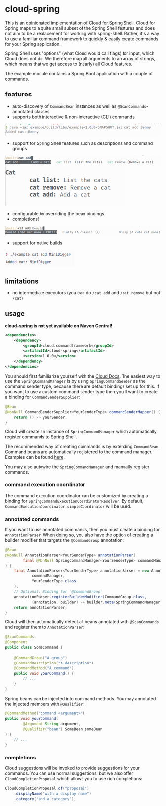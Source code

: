 # cloud-spring

This is an opinionated implementation of [Cloud](https://github.com/incendo/cloud) for
[Spring Shell](https://spring.io/projects/spring-shell).
Cloud for Spring maps to a quite small subset of the Spring Shell features and does not aim to be a replacement
for working with spring-shell.
Rather, it's a way to use a familiar command framework to quickly & easily create commands for your Spring application.

Spring Shell uses "options" (what Cloud would call flags) for input, which Cloud does not do.
We therefore map all arguments to an array of strings, which means that we get access to (nearly) all Cloud features.

The example module contains a Spring Boot application with a couple of commands.

## features

- auto-discovery of `CommandBean` instances as well as `@ScanCommands`-annotated classes
- supports both interactive & non-interactive (CLI) commands

![cli](../assets/images/spring/cli.png)

- support for Spring Shell features such as descriptions and command groups

![descriptions](../assets/images/spring/descriptions.png)
![help](../assets/images/spring/help.png)

- configurable by overriding the bean bindings
- completions!

![completions](../assets/images/spring/completions.png)

- support for native builds

![native](../assets/images/spring/native.png)

## limitations

- no intermediate executors (you can do `/cat add` and `/cat remove` but not `/cat`)

## usage

**cloud-spring is not yet available on Maven Central!**

```xml
<dependencies>
    <dependency>
        <groupId>cloud.commandframework</groupId>
        <artifactId>cloud-spring</artifactId>
        <version>1.0.0</version>
    </dependency>
</dependencies>
```

You should first familiarize yourself with the [Cloud Docs](https://cloud.incendo.org).
The easiest way to use the `SpringCommandManager` is by using `SpringCommandSender` as the command sender type,
because there are default bindings set up for this.
If you want to use a custom command sender type then you'll want to create a binding for `CommandSenderSupplier`:

```java
@Bean
@NonNull CommandSenderSupplier<YourSenderType> commandSenderMapper() {
    return () -> yourSender;
}
```

Cloud will create an instance of `SpringCommandManager` which automatically register commands to Spring Shell.

The recommended way of creating commands is by extending `CommandBean`.
Command beans are automatically registered to the command manager.
Examples can be found
[here](https://github.com/Incendo/cloud-spring/tree/main/example/src/main/java/org/incendo/cloud/spring/example/commands).

You may also autowire the `SpringCommandManager` and manually register commands.

### command execution coordinator

The command execution coordinator can be customized by creating a binding for `SpringCommandExecutionCoordinatorResolver`.
By default, `CommandExecutionCoordinator.simpleCoordinator` will be used.

### annotated commands

If you want to use annotated commands, then you must create a binding for `AnnotationParser`.
When doing so, you also have the option of creating a builder modifier that targets the `@CommandGroup` annotation:

```java
@Bean
@NonNull AnnotationParser<YourSenderType> annotationParser(
        final @NonNull SpringCommandManager<YourSenderType> commandManager
) {
    final AnnotationParser<YourSenderType> annotationParser = new AnnotationParser<>(
            commandManager,
            YourSenderType.class
    );
    // Optional: Binding for `@CommandGroup`
    annotationParser.registerBuilderModifier(CommandGroup.class,
            (annotation, builder) -> builder.meta(SpringCommandManager.COMMAND_GROUP_KEY, annotation.value()));
    return annotationParser;
}
```

Cloud will then automatically detect all beans annotated with `@ScanCommands` and register them to `AnnotationParser`:

```java
@ScanCommands
@Component
public class SomeCommand {

    @CommandGroup("A group")
    @CommandDescription("A description")
    @CommandMethod("A command")
    public void yourCommand() {
        // ...
    }
}
```

Spring beans can be injected into command methods. You may annotated the injected members with `@Qualifier`:

```java
@CommandMethod("command <argument>")
public void yourCommand(
        @Argument String argument,
        @Qualifier("bean") SomeBean someBean
) {
    // ...
}
```

### completions

Cloud suggestions will be invoked to provide suggestions for your commands.
You can use normal suggestions, but we also offer `CloudCompletionProposal` which
allows you to use rich completions:

```java
CloudCompletionProposal.of("proposal")
    .displayName("with a display name")
    .category("and a category");
```
